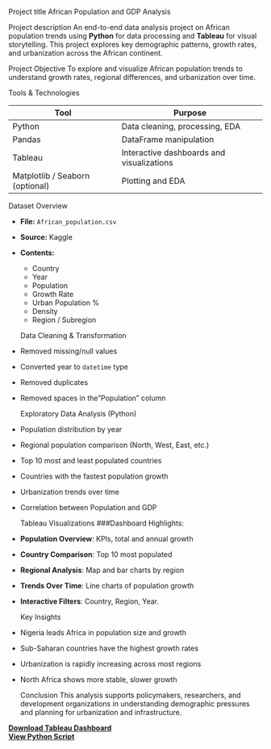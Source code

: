 Project title
African Population and GDP Analysis

Project description
An end-to-end data analysis project on African population trends using **Python** for data processing and **Tableau** for visual storytelling. This project explores key demographic patterns, growth rates, and urbanization across the African continent.

Project Objective
To explore and visualize African population trends to understand growth rates, regional differences, and urbanization over time.

Tools & Technologies

| Tool       | Purpose                                 |
|------------|------------------------------------------|
| Python     | Data cleaning, processing, EDA           |
| Pandas     | DataFrame manipulation                   |
| Tableau    | Interactive dashboards and visualizations|
| Matplotlib / Seaborn (optional) | Plotting and EDA    |

Dataset Overview
- **File:** `African_population.csv`
- **Source:** Kaggle
- **Contents:**
  - Country
  - Year
  - Population
  - Growth Rate
  - Urban Population %
  - Density
  - Region / Subregion
 
  Data Cleaning & Transformation
- Removed missing/null values
- Converted year to `datetime` type
- Removed duplicates
- Removed spaces in the”Population” column

  Exploratory Data Analysis (Python)
- Population distribution by year
- Regional population comparison (North, West, East, etc.)
- Top 10 most and least populated countries
- Countries with the fastest population growth
- Urbanization trends over time
- Correlation between Population and GDP

   Tableau Visualizations
###Dashboard Highlights:
- **Population Overview**: KPIs, total and annual growth
- **Country Comparison**: Top 10 most populated
- **Regional Analysis**: Map and bar charts by region
- **Trends Over Time**: Line charts of population growth
- **Interactive Filters**: Country, Region, Year.

  Key Insights
- Nigeria leads Africa in population size and growth
- Sub-Saharan countries have the highest growth rates
- Urbanization is rapidly increasing across most regions
- North Africa shows more stable, slower growth

  Conclusion
This analysis supports policymakers, researchers, and development organizations in understanding demographic pressures and planning for urbanization and infrastructure.

**[Download Tableau Dashboard](African_Population_Dashboard.twbx)**  
**[View Python Script](https://github.com/Ritah17/Population-and-GDP-of-Africa/commit/228539c9610a868dbef9f3928d309f69d2a8b39f)**





  

